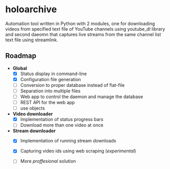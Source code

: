 # holoarchive
Automation tool written in Python with 2 modules, one for downloading videos from specified text file of YouTube channels using youtube_dl library and second daeomn that captures live streams from the same channel list text file using streamlink.

## Roadmap
- **Global**
  - [x] Status display in command-line
  - [x] Configuration file generation
  - [ ] Conversion to proper database instead of flat-file
  - [ ] Separation into multiple files
  - [ ] Web app to control the daemon and manage the database
  - [ ] REST API for the web app
  - [ ] use objects
  
- **Video downloader**
  - [x] Implementation of status progress bars
  - [ ] Download more than one video at once

- **Stream downloader**
  - [x] Implementation of running stream downloads
  - [x] Capturing video ids using web scraping (*experimental*)
  - [ ] More *proffesional* solution 
  
  